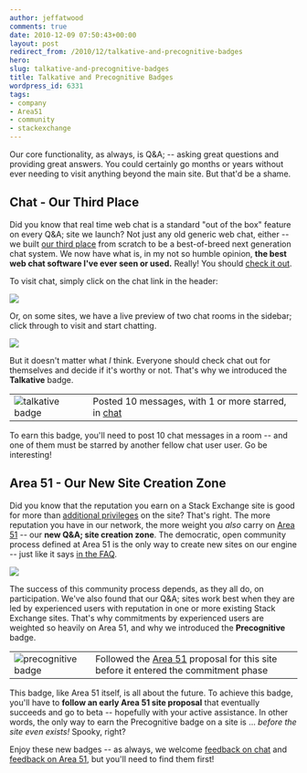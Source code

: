 ```yaml
---
author: jeffatwood
comments: true
date: 2010-12-09 07:50:43+00:00
layout: post
redirect_from: /2010/12/talkative-and-precognitive-badges
hero: 
slug: talkative-and-precognitive-badges
title: Talkative and Precognitive Badges
wordpress_id: 6331
tags:
- company
- Area51
- community
- stackexchange
---
```


Our core functionality, as always, is Q&A; -- asking great questions and providing great answers. You could certainly go months or years without ever needing to visit anything beyond the main site. But that'd be a shame.



## Chat - Our Third Place



Did you know that real time web chat is a standard "out of the box" feature on every Q&A; site we launch? Not just any old generic web chat, either -- we built [our third place](http://blog.stackoverflow.com/2010/04/do-trilogy-sites-need-a-third-place/) from scratch to be a best-of-breed next generation chat system. We now have what is, in my not so humble opinion, **the best web chat software I've ever seen or used.** Really! You should [check it out](http://chat.stackexchange.com).

To visit chat, simply click on the chat link in the header:

![](/images/wordpress/chat-header.png)

Or, on some sites, we have a live preview of two chat rooms in the sidebar; click through to visit and start chatting.

![](/images/wordpress/chat-sidebar1.png)

But it doesn't matter what _I_ think. Everyone should check chat out for themselves and decide if it's worthy or not. That's why we introduced the **Talkative** badge.

<table >
<tr >
<td ><img src="/images/wordpress/badge-talkative.png" alt="talkative badge">
<td >Posted 10 messages, with 1 or more starred, in <a href="http://chat.stackexchange.com">chat</a></tr>
</table>

To earn this badge, you'll need to post 10 chat messages in a room -- and one of them must be starred by another fellow chat user user. Go be interesting!



## Area 51 - Our New Site Creation Zone



Did you know that the reputation you earn on a Stack Exchange site is good for more than [additional privileges](http://blog.stackoverflow.com/2010/10/membership-has-its-privileges/) on the site? That's right. The more reputation you have in our network, the more weight you _also_ carry on [Area 51](http://area51.stackexchange.com) -- our **new Q&A; site creation zone**. The democratic, open community process defined at Area 51 is the only way to create new sites on our engine -- just like it says [in the FAQ](http://area51.stackexchange.com/faq). 

[![](https://i.stack.imgur.com/0JYZF.png)](http://area51.stackexchange.com)

The success of this community process depends, as they all do, on participation. We've also found that our Q&A; sites work best when they are led by experienced users with reputation in one or more existing Stack Exchange sites. That's why commitments by experienced users are weighted so heavily on Area 51, and why we introduced the **Precognitive** badge.

<table >
<tr >
<td ><img src="/images/wordpress/badge-precognitive.png" alt="precognitive badge">
<td >Followed the <a href="http://area51.stackexchange.com">Area 51</a> proposal for this site before it entered the commitment phase</tr>
</table>

This badge, like Area 51 itself, is all about the future. To achieve this badge, you'll have to **follow an early Area 51 site proposal** that eventually succeeds and go to beta -- hopefully with your active assistance. In other words, the only way to earn the Precognitive badge on a site is ... _before the site even exists!_ Spooky, right?

Enjoy these new badges -- as always, we welcome [feedback on chat](http://meta.stackoverflow.com/questions/ask?tags=discussion%20chat) and [feedback on Area 51](http://meta.stackoverflow.com/questions/ask?tags=discussion%20area51), but you'll need to find them first!
